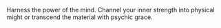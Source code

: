 Harness the power of the mind. Channel your inner strength into physical might or transcend the material with psychic grace.
